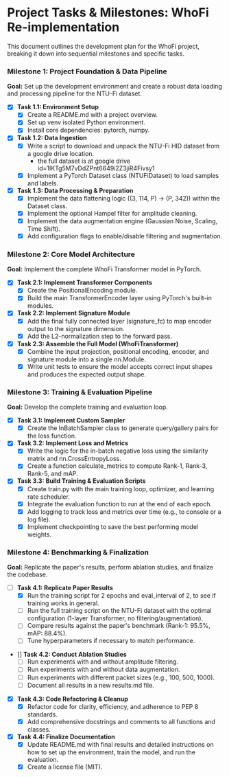# **Project Tasks & Milestones: WhoFi Re-implementation**

This document outlines the development plan for the WhoFi project, breaking it down into sequential milestones and specific tasks.

### **Milestone 1: Project Foundation & Data Pipeline**

**Goal:** Set up the development environment and create a robust data loading and processing pipeline for the NTU-Fi dataset.

* [x] **Task 1.1: Environment Setup**
  * [x] Create a README.md with a project overview.
  * [x] Set up venv isolated Python environment.
  * [x] Install core dependencies: pytorch, numpy.
* [x] **Task 1.2: Data Ingestion**
  * [x] Write a script to download and unpack the NTU-Fi HID dataset from a google drive location.
    * the full dataset is at google drive id=1IKTg5M7vDdZPnt6649i2Z3jiR4Fivsy1
  * [x] Implement a PyTorch Dataset class (NTUFiDataset) to load samples and labels.
* [x] **Task 1.3: Data Processing & Preparation**
  * [x] Implement the data flattening logic ((3, 114, P) \-\> (P, 342)) within the Dataset class.
  * [x] Implement the optional Hampel filter for amplitude cleaning.
  * [x] Implement the data augmentation engine (Gaussian Noise, Scaling, Time Shift).
  * [x] Add configuration flags to enable/disable filtering and augmentation.

### **Milestone 2: Core Model Architecture**

**Goal:** Implement the complete WhoFi Transformer model in PyTorch.

* [x] **Task 2.1: Implement Transformer Components**
  * [x] Create the PositionalEncoding module.
  * [x] Build the main TransformerEncoder layer using PyTorch's built-in modules.
* [x] **Task 2.2: Implement Signature Module**
  * [x] Add the final fully connected layer (signature\_fc) to map encoder output to the signature dimension.
  * [x] Add the L2-normalization step to the forward pass.
* [x] **Task 2.3: Assemble the Full Model (WhoFiTransformer)**
  * [x] Combine the input projection, positional encoding, encoder, and signature module into a single nn.Module.
  * [x] Write unit tests to ensure the model accepts correct input shapes and produces the expected output shape.

### **Milestone 3: Training & Evaluation Pipeline**

**Goal:** Develop the complete training and evaluation loop.

* [x] **Task 3.1: Implement Custom Sampler**
  * [x] Create the InBatchSampler class to generate query/gallery pairs for the loss function.
* [x] **Task 3.2: Implement Loss and Metrics**
  * [x] Write the logic for the in-batch negative loss using the similarity matrix and nn.CrossEntropyLoss.
  * [x] Create a function calculate\_metrics to compute Rank-1, Rank-3, Rank-5, and mAP.
* [x] **Task 3.3: Build Training & Evaluation Scripts**
  * [x] Create train.py with the main training loop, optimizer, and learning rate scheduler.
  * [x] Integrate the evaluation function to run at the end of each epoch.
  * [x] Add logging to track loss and metrics over time (e.g., to console or a log file).
  * [x] Implement checkpointing to save the best performing model weights.

### **Milestone 4: Benchmarking & Finalization**

**Goal:** Replicate the paper's results, perform ablation studies, and finalize the codebase.

* [ ] **Task 4.1: Replicate Paper Results**
  * [x] Run the training script for 2 epochs and eval_interval of 2, to see if training works in general.
  * [ ] Run the full training script on the NTU-Fi dataset with the optimal configuration (1-layer Transformer, no filtering/augmentation).
  * [ ] Compare results against the paper's benchmark (Rank-1: 95.5%, mAP: 88.4%).
  * [ ] Tune hyperparameters if necessary to match performance.
* [] **Task 4.2: Conduct Ablation Studies**
  * [ ] Run experiments with and without amplitude filtering.
  * [ ] Run experiments with and without data augmentation.
  * [ ] Run experiments with different packet sizes (e.g., 100, 500, 1000).
  * [ ] Document all results in a new results.md file.
* [x] **Task 4.3: Code Refactoring & Cleanup**
  * [x] Refactor code for clarity, efficiency, and adherence to PEP 8 standards.
  * [x] Add comprehensive docstrings and comments to all functions and classes.
* [x] **Task 4.4: Finalize Documentation**
  * [x] Update README.md with final results and detailed instructions on how to set up the environment, train the model, and run the evaluation.
  * [x] Create a license file (MIT).
